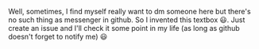 Well, sometimes, I find myself really want to dm someone here but there's no such thing as messenger in github.
So I invented this textbox 😃. Just create an issue and I'll check it some point in my life (as long as github doesn't forget to notify me) 😃
